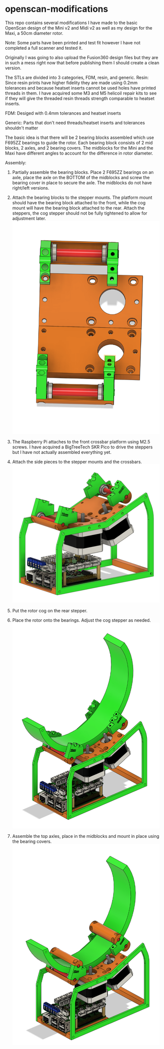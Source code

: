 # openscan-modifications
 
This repo contains several modifications I have made to the basic OpenScan design of 
the Mini v2 and Midi v2 as well as my design for the Maxi, a 50cm diameter rotor.

Note: Some parts have been printed and test fit however I have not completed
a full scanner and tested it.

Originally I was going to also upload the Fusion360 design files but they are in 
such a mess right now that before publishing them I should create a clean version.

The STLs are divided into 3 categories, FDM, resin, and generic. 
Resin: Since resin prints have higher fidelity they are made using 0.2mm tolerances 
and because heatset inserts cannot be used holes have printed threads in them. I 
have acquired some M3 and M5 helicoil repair kits to see if they will give the 
threaded resin threads strength comparable to heatset inserts.

FDM: Desiged with 0.4mm tolerances and heatset inserts

Generic: Parts that don't need threads/heatset inserts and tolerances shouldn't matter

The basic idea is that there will be 2 bearing blocks assembled which use F695ZZ
bearings to guide the rotor. Each bearing block consists of 2 mid blocks, 2 axles,
and 2 bearing covers. The midblocks for the Mini and the Maxi have different angles
to account for the difference in rotor diameter.

Assembly:
1. Partially assemble the bearing blocks. Place 2 F695ZZ bearings on an axle, place 
the axle on the BOTTOM of the midblocks and screw the bearing cover in place to secure 
the axle. The midblocks do not have right/left versions.

2. Attach the bearing blocks to the stepper mounts. The platform mount should have the
bearing block attached to the front, while the cog mount will have the bearing block
attached to the rear. Attach the steppers, the cog stepper should not be fully tightened
to allow for adjustment later. ![scanner](/images/bearing_block_to_mount_assembly.png)

3. The Raspberry Pi attaches to the front crossbar platform using M2.5 screws. I 
have acquired a BigTreeTech SKR Pico to drive the steppers but I have not actually 
assembled everything yet.

4. Attach the side pieces to the stepper mounts and the crossbars. 
![scanner](/images/electronics_mounted.png)

5. Put the rotor cog on the rear stepper.

6. Place the rotor onto the bearings. Adjust the cog stepper as needed. 
![scanner](/images/rotor_placed.png)

7. Assemble the top axles, place in the midblocks and mount in place using the 
bearing covers.
![scanner](/images/top_bearings_mounted.png)